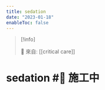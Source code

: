 ```yaml
---
title: sedation
date: "2023-01-18"
enableToc: false
---
```


> [!info]
>
> 🌱 來自: [[critical care]]

# sedation #🚧 施工中


